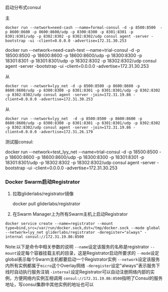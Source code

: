 启动分布式consul

主

```text
docker run --network=need-cash --name=formal-consul -d -p 8500:8500  -p 8600:8600 -p 8600:8600/udp -p 8300:8300 -p 8301:8301 -p 8301:8301/udp -p 8302:8302 -p 8302:8302/udp consul agent -server -bootstrap -ui -client=0.0.0.0 -advertise=172.31.30.253
```

docker run --network=need-cash-test  --name=trial-consul -d -p 18500:8500  -p 18600:8600 -p 18600:8600/udp -p 18300:8300 -p 18301:8301 -p 18301:8301/udp -p 18302:8302 -p 18302:8302/udp consul agent -server -bootstrap -ui -client=0.0.0.0 -advertise=172.31.30.253

从

```text
docker run --network=lyy_net -d -p 8500:8500 -p 8600:8600 -p 8600:8600/udp -p 8300:8300 -p 8301:8301 -p 8301:8301/udp -p 8302:8302 -p 8302:8302/udp consul agent -server -join=172.31.19.86 -client=0.0.0.0 -advertise=172.31.30.253
```

从

```text
docker run --network=lyy_net  -d -p 8500:8500 -p 8600:8600 -p 8600:8600/udp -p 8300:8300 -p 8301:8301 -p 8301:8301/udp -p 8302:8302 -p 8302:8302/udp consul agent -server -join=172.31.19.86 -client=0.0.0.0 -advertise=172.31.26.179
```

测试服consul:

docker run --network=test_lyy_net  --name=trial-consul -d -p 18500:8500  -p 18600:8600 -p 18600:8600/udp -p 18300:8300 -p 18301:8301 -p 18301:8301/udp -p 18302:8302 -p 18302:8302/udp consul agent -server -bootstrap -ui -client=0.0.0.0 -advertise=172.31.30.253

### Docker Swarm启动Registrator

1. 拉取gliderlabs/registrator镜像

   docker pull gliderlabs/registrator

2.  在Swarm Manager上为所有Swarm主机上启动Registrator

```text
docker service create --name=registrator --mount type=bind,src=/var/run/docker.sock,dst=/tmp/docker.sock --mode global --network=lyy_net gliderlabs/registrator -deregister="always" -internal consul://172.31.19.86:8500
```

 Note:以下是命令中相关参数的说明
`--name`设定该服务的名称是registrator
`--mount`设定每个容器挂载主机的目录，这是Registrator启动所要求的
`--mode`设定global表示每个Swarm主机都要启动一个Registrator实例
`--network`设定该服务内所有实例都属于`micro`这个Overlay网络
`-deregister`设定"always"表示服务下线时自动执行服务注销
`-internal`设定Registrator可以自动注册网络内部的实例，方便网络内实例互相调用
`consul://172.31.19.86:8500`指明了Consul的服务地址，写consul集群中其他实例的地址也可以  